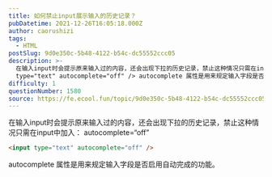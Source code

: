 ```yaml
---
title: 如何禁止input展示输入的历史记录？
pubDatetime: 2021-12-26T16:05:18.000Z
author: caorushizi
tags:
  - HTML
postSlug: 9d0e350c-5b48-4122-b54c-dc55552ccc05
description: >-
  在输入input时会提示原来输入过的内容，还会出现下拉的历史记录，禁止这种情况只需在input中加入： autocomplete=“off” <input
  type="text" autocomplete="off" /> autocomplete 属性是用来规定输入字段是否启用自动完成的功能。
difficulty: 1
questionNumber: 1580
source: https://fe.ecool.fun/topic/9d0e350c-5b48-4122-b54c-dc55552ccc05
---
```


在输入input时会提示原来输入过的内容，还会出现下拉的历史记录，禁止这种情况只需在input中加入： autocomplete=“off”

```html
<input type="text" autocomplete="off" />
```

autocomplete 属性是用来规定输入字段是否启用自动完成的功能。

